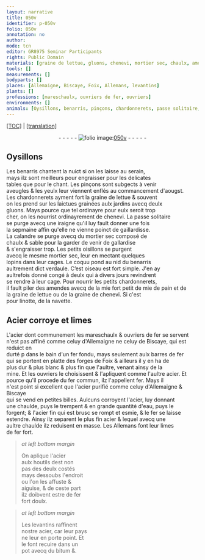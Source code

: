 ```yaml
---
layout: narrative
title: 050v
identifier: p-050v
folio: 050v
annotation: no
author:
mode: tcn
editor: GR8975 Seminar Participants
rights: Public Domain
materials: [graine de lettue, gluons, chenevi, mortier sec, chaulx, amendes, mie, pain, graine de chenevi, navette, Acier, acier, fer, fer fondu, eau, bitum]
tools: []
measurements: []
bodyparts: []
places: [Allemaigne, Biscaye, Foix, Allemans, levantins]
plants: []
professions: [mareschaulx, ouvriers de fer, ouvriers]
environments: []
animals: [Oysillons, benarris, pinçons, chardonnerets, passe solitaire, iraigne, calandre, coquu, verdaule, linotte]
---
```


 <p><a href="{{ site.baseurl }}/normalized/">[TOC]</a> | <a href="{{ site.baseurl }}/texts/p-050v_tl/" target="_blank">[translation]</a></p><div class="folio" align="center">- - - - - <a href="http://gallica.bnf.fr/ark:/12148/btv1b10500001g/f106.image" target="_blank"><img src="https://cu-mkp.github.io/2017-workshop-edition/assets/photo-icon.png" alt="folio image: " style="display:inline-block; margin-bottom:-3px;"/>050v</a> - - - - - </div>  
  

## <span class="al">Oysillons</span>

 
Les <span class="al">benarris</span> chantent la nuict si on les laisse au serain,<br/> mays ilz sont meilleurs pour engraisser pour les delicates<br/> tables que pour le chant. Les <span class="al">pinçons</span> sont subgects à venir<br/> aveugles & les yeulx leur viennent enflés au comma<span class="exp">n</span>cem<span class="exp">ent</span> d'aougst.<br/> Les <span class="al">chardonnerets</span> ayment fort la <span class="m">graine de lettue</span> & souvent<br/> on les prend sur les laictues grainées aulx jardins avecq deulx<br/> <span class="m">gluons</span>. Mays pource que tel ordinayre pour eulx seroit trop<br/> cher, on les nourrist ordinayrem<span class="exp">ent</span> de <span class="m">chenevi</span>. La <span class="al">passe solitaire</span><br/> se purge avecq une <span class="al">iraigne</span> qu'il luy fault donner une fois<br/> la sepmaine affin qu'elle ne vienne poinct de gaillardisse.<br/> La <span class="al">calandre</span> se purge avecq du <span class="m">mortier sec</span> composé de<br/> <span class="m">chaulx</span> & sable pour la garder de venir de gallardise<br/> & s'engraisser trop. Les petits oisillons se purgent<br/> avecq le mesme <span class="m">mortier sec</span>, leur en mectant quelques<br/> lopins dans leur cages. Le <span class="al">coquu</span> pond au nid du <span class="al">benarris</span><br/> aultrem<span class="exp">ent</span> dict <span class="al">verdaule</span>. C’est oiseau est fort simple. J'en ay<br/> aultrefois donné congé à deulx qui à divers jours revindrent<br/> se rendre à leur cage. Pour nourrir les petits <span class="al">chardonnerets</span>,<br/> il fault piler des <span class="m">amendes</span> avecq <span class="del">de la mie</span> <span class="add">fort petit de <span class="m">mie</span></span> de <span class="m">pain</span> et de<br/> la <span class="m">graine de lettue</span> ou de la <span class="m">graine de chenevi</span>. Si c'est<br/> pour <span class="al">linotte</span>, de la <span class="m">navette</span>.
 
 
  

## <span class="m">Acier</span> corroye et limes

 
L'<span class="m">acier</span> dont communem<span class="exp">ent</span> les <span class="pro">mareschaulx</span> & <span class="pro">ouvriers de <span class="m">fer</span></span> se servent<br/> n'est pas affiné co<span class="exp">mm</span>e celuy d'<span class="pl">Allemaigne</span> ne celuy de <span class="pl">Biscaye</span>, qui est reduict en<br/> durté <span class="del">p</span> dans le bain d'un <span class="m">fer fondu</span>, mays <span class="del">seulem<span class="exp">ent</span></span> aulx barres de <span class="m">fer</span><br/> qui se portent en platte des forges de <span class="pl">Foix</span> & ailleurs il y en ha de<br/> plus dur & plus blanc & plus fin que l'aultre, venant ainsy de la<br/> mine. Et les <span class="pro">ouvriers</span> le choisissent & l'apliquent co<span class="exp">mm</span>e l'aultre <span class="m">acier</span>. Et<br/> pource qu'il procede du <span class="m">fer</span> commun, ilz l'appellent <span class="m">fer</span>. Mays il<br/> n'est point si excellent que l'<span class="m">acier</span> purifié co<span class="exp">mm</span>e celuy d'<span class="pl">Allemaigne</span> & <span class="pl">Biscaye</span><br/> qui se vend en petites billes. Aulcuns corroyent l'<span class="m">acier</span>, luy donnant<br/> une chaulde, puys le trempent <span class="del">& <span class="ill"></span></span> en grande quantité d'<span class="m">eau</span>, puys le<br/> forgent; & l'<span class="m">acier</span> fin qui est brusc se rompt et esmie, & le <span class="m">fer</span> se laisse<br/> estendre. Ainsy ilz separent le plus fin <span class="m">acier</span> <span class="del">&</span> lequel avecq une<br/> aultre chaulde ilz reduisent en masse. Les <span class="pl">Allemans</span> font leur limes<br/> de <span class="m">fer</span> fort.
 
> *at left bottom margin*
> 
> 
> On aplique l'<span class="m">acier</span><br/> aulx houtils <span class="del">dest</span> non<br/> pas des deulx costés<br/> mays dessoubs l'endroit<br/> ou l'on les affuste &<br/> aiguise, & de ceste part<br/> ilz doibvent estre de <span class="m">fer</span><br/> fort doulx.
 
> *at left bottom margin*
> 
> 
> Les <span class="pl">levantins</span> raffinent<br/> no<span class="exp">str</span>e <span class="m">acier</span>, car leur pays<br/> ne leur en porte point. Et<br/> le font recuire dans un<br/> pot avecq du <span class="m">bitum</span> &.

 